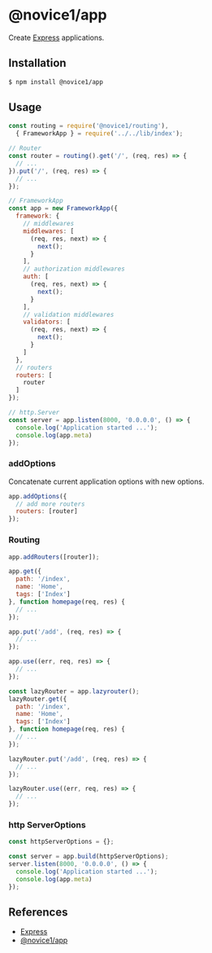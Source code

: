 # @novice1/app

Create [Express](https://expressjs.com) applications.

## Installation

```bash
$ npm install @novice1/app
```

## Usage

```js
const routing = require('@novice1/routing'),
  { FrameworkApp } = require('../../lib/index');

// Router
const router = routing().get('/', (req, res) => {
  // ...
}).put('/', (req, res) => {
  // ...
});

// FrameworkApp
const app = new FrameworkApp({
  framework: {
    // middlewares
    middlewares: [
      (req, res, next) => {
        next();
      }
    ],
    // authorization middlewares
    auth: [
      (req, res, next) => {
        next();
      }
    ],
    // validation middlewares
    validators: [
      (req, res, next) => {
        next();
      }
    ]
  },
  // routers
  routers: [
    router
  ]
});

// http.Server
const server = app.listen(8000, '0.0.0.0', () => {
  console.log('Application started ...');
  console.log(app.meta)
});
```

### addOptions
Concatenate current application options with new options.
```js
app.addOptions({
  // add more routers
  routers: [router]
});
```

### Routing
```js
app.addRouters([router]);
```
```js
app.get({
  path: '/index',
  name: 'Home',
  tags: ['Index']
}, function homepage(req, res) {
  // ...
});

app.put('/add', (req, res) => {
  // ...
});

app.use((err, req, res) => {
  // ...
});
```
```js
const lazyRouter = app.lazyrouter();
lazyRouter.get({
  path: '/index',
  name: 'Home',
  tags: ['Index']
}, function homepage(req, res) {
  // ...
});

lazyRouter.put('/add', (req, res) => {
  // ...
});

lazyRouter.use((err, req, res) => {
  // ...
});
```

### http ServerOptions
```js
const httpServerOptions = {};

const server = app.build(httpServerOptions);
server.listen(8000, '0.0.0.0', () => {
  console.log('Application started ...');
  console.log(app.meta)
});
```
## References

- [Express](https://expressjs.com)
- [@novice1/app](https://novice1.000webhostapp.com/app/)
